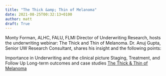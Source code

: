 ```yaml
---
title: "The Thick &amp; Thin of Melanoma"
date: 2021-08-25T00:32:13+0100
author: matt
draft: True
---
```

Monty Forman, ALHC, FALU, FLMI Director of Underwriting Research, hosts the underwriting webinar: The Thick and Thin of Melanoma. Dr. Anuj Gupta, Senior UW Research Consultant, shares his insight and the following points:

Importance in Underwriting and the clinical picture
Staging, Treatment, and Follow Up
Long-term outcomes and case studies
[ The Thick &amp; Thin of Melanoma ]( http://www.canadalifere.com/images/PDFs/Webinar_Melanoma.pdf )
